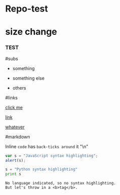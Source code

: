 # Repo-test

# size change


### TEST

#subs

* something
- something else
+ others


#links

[click me](https://www.google.com)

[link](http://www.reddit.com)

[whatever](https://stackoverflow.com)


#markdown

Inline `code` has `back-ticks around` it
"\n"
```javascript
var s = "JavaScript syntax highlighting";
alert(s);
```
 
```python
s = "Python syntax highlighting"
print s
```
 
```
No language indicated, so no syntax highlighting. 
But let's throw in a <b>tag</b>.
```

